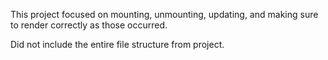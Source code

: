 This project focused on mounting, unmounting, updating, and making sure to render correctly as those occurred.

Did not include the entire file structure from project.